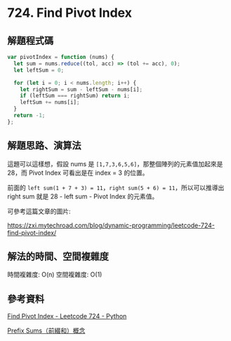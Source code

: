 # 724. Find Pivot Index

## 解題程式碼

```javascript
var pivotIndex = function (nums) {
  let sum = nums.reduce((tol, acc) => (tol += acc), 0);
  let leftSum = 0;

  for (let i = 0; i < nums.length; i++) {
    let rightSum = sum - leftSum - nums[i];
    if (leftSum === rightSum) return i;
    leftSum += nums[i];
  }
  return -1;
};
```

## 解題思路、演算法

這題可以這樣想，假設 nums 是 `[1,7,3,6,5,6]`，那整個陣列的元素值加起來是 28，而 Pivot Index 可看出是在 index = 3 的位置。

前面的 `left sum(1 + 7 + 3) = 11`，`right sum(5 + 6) = 11`，所以可以推導出 right sum 就是 28 - left sum - Pivot Index 的元素值。

可參考這篇文章的圖片:

https://zxi.mytechroad.com/blog/dynamic-programming/leetcode-724-find-pivot-index/

## 解法的時間、空間複雜度

時間複雜度: O(n)
空間複雜度: O(1)

## 參考資料

[Find Pivot Index - Leetcode 724 - Python](https://youtu.be/u89i60lYx8U)

[Prefix Sums（前綴和）概念](https://claire-chang.com/2023/05/04/prefix-sums%EF%BC%88%E5%89%8D%E7%B6%B4%E5%92%8C%EF%BC%89%E6%A6%82%E5%BF%B5/)
